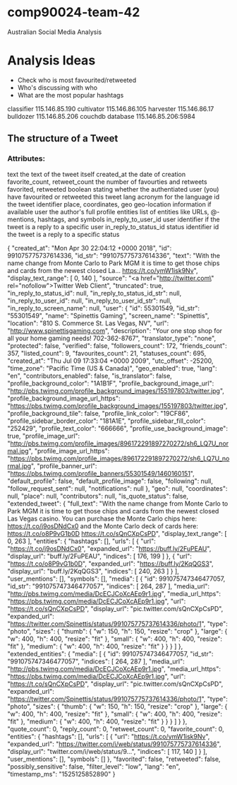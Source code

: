 # comp90024-team-42
Australian Social Media Analysis

# Analysis Ideas
- Check who is most favourited/retweeted
- Who's discussing with who
- What are the most popular hashtags

classifier 115.146.85.190
cultivator 115.146.86.105
harvester 115.146.86.17
bulldozer 115.146.85.206
couchdb database 115.146.85.206:5984

## The structure of a Tweet
### Attributes:
text
  the text of the tweet itself
created_at
  the date of creation
favorite_count, retweet_count
  the number of favourties and retweets
favorited, retweeted
  boolean stating whether the authentiated user (you) have favourited or retweeted this tweet
lang
  acronym for the language
id
  the tweet identifier
place, coordinates, geo
  geo-location information if available
user
  the author's full profile
entities
  list of entities like URLs, @-mentions, hashtags, and symbols
in_reply_to_user_id
  user identifier if the tweet is a reply to a specific user
in_reply_to_status_id
  status identifier id the tweet is a reply to a specific status

{
  "created_at": "Mon Apr 30 22:04:12 +0000 2018",
  "id": 991075775737614336,
  "id_str": "991075775737614336",
  "text": "With the name change from Monte Carlo to Park MGM it is time to get those chips and cards from the newest closed La… https://t.co/ymW1isk9Nv",
  "display_text_range": [
    0,
    140
  ],
  "source": "<a href=\"http://twitter.com\" rel=\"nofollow\">Twitter Web Client</a>",
  "truncated": true,
  "in_reply_to_status_id": null,
  "in_reply_to_status_id_str": null,
  "in_reply_to_user_id": null,
  "in_reply_to_user_id_str": null,
  "in_reply_to_screen_name": null,
  "user": {
    "id": 55301549,
    "id_str": "55301549",
    "name": "Spinettis Gaming",
    "screen_name": "Spinettis",
    "location": "810 S. Commerce St. Las Vegas, NV",
    "url": "http://www.spinettisgaming.com",
    "description": "Your one stop shop for all your home gaming needs! 702-362-8767",
    "translator_type": "none",
    "protected": false,
    "verified": false,
    "followers_count": 172,
    "friends_count": 357,
    "listed_count": 9,
    "favourites_count": 21,
    "statuses_count": 695,
    "created_at": "Thu Jul 09 17:33:04 +0000 2009",
    "utc_offset": -25200,
    "time_zone": "Pacific Time (US & Canada)",
    "geo_enabled": true,
    "lang": "en",
    "contributors_enabled": false,
    "is_translator": false,
    "profile_background_color": "1A1B1F",
    "profile_background_image_url": "http://pbs.twimg.com/profile_background_images/155197803/twitter.jpg",
    "profile_background_image_url_https": "https://pbs.twimg.com/profile_background_images/155197803/twitter.jpg",
    "profile_background_tile": false,
    "profile_link_color": "19CF86",
    "profile_sidebar_border_color": "181A1E",
    "profile_sidebar_fill_color": "252429",
    "profile_text_color": "666666",
    "profile_use_background_image": true,
    "profile_image_url": "http://pbs.twimg.com/profile_images/896172291897270272/sh6_LQ7U_normal.jpg",
    "profile_image_url_https": "https://pbs.twimg.com/profile_images/896172291897270272/sh6_LQ7U_normal.jpg",
    "profile_banner_url": "https://pbs.twimg.com/profile_banners/55301549/1460160151",
    "default_profile": false,
    "default_profile_image": false,
    "following": null,
    "follow_request_sent": null,
    "notifications": null
  },
  "geo": null,
  "coordinates": null,
  "place": null,
  "contributors": null,
  "is_quote_status": false,
  "extended_tweet": {
    "full_text": "With the name change from Monte Carlo to Park MGM it is time to get those chips and cards from the newest closed Las Vegas casino. You can purchase the Monte Carlo chips here: https://t.co/j9osDNdCx0 and the Monte Carlo deck of cards here: https://t.co/o8P9vG1b0D https://t.co/sQnCXpCsPD",
    "display_text_range": [
      0,
      263
    ],
    "entities": {
      "hashtags": [],
      "urls": [
        {
          "url": "https://t.co/j9osDNdCx0",
          "expanded_url": "https://buff.ly/2FuPEAU",
          "display_url": "buff.ly/2FuPEAU",
          "indices": [
            176,
            199
          ]
        },
        {
          "url": "https://t.co/o8P9vG1b0D",
          "expanded_url": "https://buff.ly/2KqQGS3",
          "display_url": "buff.ly/2KqQGS3",
          "indices": [
            240,
            263
          ]
        }
      ],
      "user_mentions": [],
      "symbols": [],
      "media": [
        {
          "id": 991075747346477057,
          "id_str": "991075747346477057",
          "indices": [
            264,
            287
          ],
          "media_url": "http://pbs.twimg.com/media/DcECJCoXcAEp9r1.jpg",
          "media_url_https": "https://pbs.twimg.com/media/DcECJCoXcAEp9r1.jpg",
          "url": "https://t.co/sQnCXpCsPD",
          "display_url": "pic.twitter.com/sQnCXpCsPD",
          "expanded_url": "https://twitter.com/Spinettis/status/991075775737614336/photo/1",
          "type": "photo",
          "sizes": {
            "thumb": {
              "w": 150,
              "h": 150,
              "resize": "crop"
            },
            "large": {
              "w": 400,
              "h": 400,
              "resize": "fit"
            },
            "small": {
              "w": 400,
              "h": 400,
              "resize": "fit"
            },
            "medium": {
              "w": 400,
              "h": 400,
              "resize": "fit"
            }
          }
        }
      ]
    },
    "extended_entities": {
      "media": [
        {
          "id": 991075747346477057,
          "id_str": "991075747346477057",
          "indices": [
            264,
            287
          ],
          "media_url": "http://pbs.twimg.com/media/DcECJCoXcAEp9r1.jpg",
          "media_url_https": "https://pbs.twimg.com/media/DcECJCoXcAEp9r1.jpg",
          "url": "https://t.co/sQnCXpCsPD",
          "display_url": "pic.twitter.com/sQnCXpCsPD",
          "expanded_url": "https://twitter.com/Spinettis/status/991075775737614336/photo/1",
          "type": "photo",
          "sizes": {
            "thumb": {
              "w": 150,
              "h": 150,
              "resize": "crop"
            },
            "large": {
              "w": 400,
              "h": 400,
              "resize": "fit"
            },
            "small": {
              "w": 400,
              "h": 400,
              "resize": "fit"
            },
            "medium": {
              "w": 400,
              "h": 400,
              "resize": "fit"
            }
          }
        }
      ]
    }
  },
  "quote_count": 0,
  "reply_count": 0,
  "retweet_count": 0,
  "favorite_count": 0,
  "entities": {
    "hashtags": [],
    "urls": [
      {
        "url": "https://t.co/ymW1isk9Nv",
        "expanded_url": "https://twitter.com/i/web/status/991075775737614336",
        "display_url": "twitter.com/i/web/status/9…",
        "indices": [
          117,
          140
        ]
      }
    ],
    "user_mentions": [],
    "symbols": []
  },
  "favorited": false,
  "retweeted": false,
  "possibly_sensitive": false,
  "filter_level": "low",
  "lang": "en",
  "timestamp_ms": "1525125852890"
}
